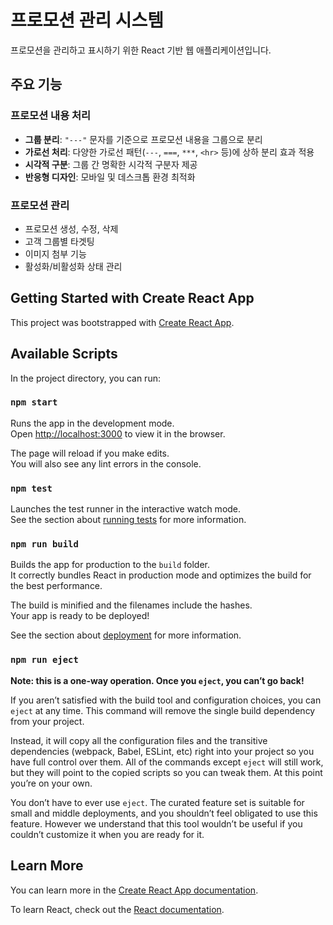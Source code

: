 # 프로모션 관리 시스템

프로모션을 관리하고 표시하기 위한 React 기반 웹 애플리케이션입니다.

## 주요 기능

### 프로모션 내용 처리
- **그룹 분리**: `"---"` 문자를 기준으로 프로모션 내용을 그룹으로 분리
- **가로선 처리**: 다양한 가로선 패턴(`---`, `===`, `***`, `<hr>` 등)에 상하 분리 효과 적용
- **시각적 구분**: 그룹 간 명확한 시각적 구분자 제공
- **반응형 디자인**: 모바일 및 데스크톱 환경 최적화

### 프로모션 관리
- 프로모션 생성, 수정, 삭제
- 고객 그룹별 타겟팅
- 이미지 첨부 기능
- 활성화/비활성화 상태 관리

## Getting Started with Create React App

This project was bootstrapped with [Create React App](https://github.com/facebook/create-react-app).

## Available Scripts

In the project directory, you can run:

### `npm start`

Runs the app in the development mode.\
Open [http://localhost:3000](http://localhost:3000) to view it in the browser.

The page will reload if you make edits.\
You will also see any lint errors in the console.

### `npm test`

Launches the test runner in the interactive watch mode.\
See the section about [running tests](https://facebook.github.io/create-react-app/docs/running-tests) for more information.

### `npm run build`

Builds the app for production to the `build` folder.\
It correctly bundles React in production mode and optimizes the build for the best performance.

The build is minified and the filenames include the hashes.\
Your app is ready to be deployed!

See the section about [deployment](https://facebook.github.io/create-react-app/docs/deployment) for more information.

### `npm run eject`

**Note: this is a one-way operation. Once you `eject`, you can’t go back!**

If you aren’t satisfied with the build tool and configuration choices, you can `eject` at any time. This command will remove the single build dependency from your project.

Instead, it will copy all the configuration files and the transitive dependencies (webpack, Babel, ESLint, etc) right into your project so you have full control over them. All of the commands except `eject` will still work, but they will point to the copied scripts so you can tweak them. At this point you’re on your own.

You don’t have to ever use `eject`. The curated feature set is suitable for small and middle deployments, and you shouldn’t feel obligated to use this feature. However we understand that this tool wouldn’t be useful if you couldn’t customize it when you are ready for it.

## Learn More

You can learn more in the [Create React App documentation](https://facebook.github.io/create-react-app/docs/getting-started).

To learn React, check out the [React documentation](https://reactjs.org/).
